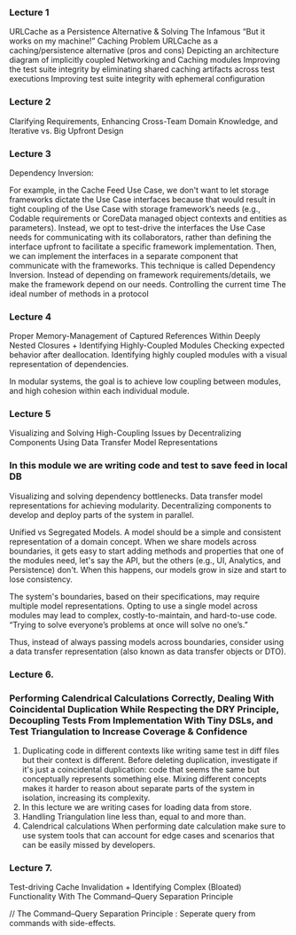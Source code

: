 
### Lecture 1
  URLCache as a Persistence Alternative & Solving The Infamous “But it works on my machine!” Caching Problem
URLCache as a caching/persistence alternative (pros and cons)
Depicting an architecture diagram of implicitly coupled Networking and Caching modules
Improving the test suite integrity by eliminating shared caching artifacts across test executions
Improving test suite integrity with ephemeral configuration


### Lecture 2
  Clarifying Requirements, Enhancing Cross-Team Domain Knowledge, and Iterative vs. Big Upfront Design

### Lecture 3
Dependency Inversion:

For example, in the Cache Feed Use Case, we don't want to let storage frameworks dictate the Use Case interfaces because that would result in tight coupling of the Use Case with storage framework’s needs (e.g., Codable requirements or CoreData managed object contexts and entities as parameters). Instead, we opt to test-drive the interfaces the Use Case needs for communicating with its collaborators, rather than defining the interface upfront to facilitate a specific framework implementation. Then, we can implement the interfaces in a separate component that communicate with the frameworks. This technique is called Dependency Inversion. Instead of depending on framework requirements/details, we make the framework depend on our needs.
Controlling the current time
The ideal number of methods in a protocol


### Lecture 4
  Proper Memory-Management of Captured References Within Deeply Nested Closures + Identifying Highly-Coupled Modules
Checking expected behavior after deallocation.
Identifying highly coupled modules with a visual representation of dependencies.

In modular systems, the goal is to achieve low coupling between modules, and high cohesion within each individual module.



### Lecture 5
  Visualizing and Solving High-Coupling Issues by Decentralizing Components Using Data Transfer Model Representations
### In this module we are writing code and test to save feed in local DB

Visualizing and solving dependency bottlenecks.
Data transfer model representations for achieving modularity.
Decentralizing components to develop and deploy parts of the system in parallel.

Unified vs Segregated Models.
A model should be a simple and consistent representation of a domain concept. When we share models across boundaries, it gets easy to start adding methods and properties that one of the modules need, let's say the API, but the others (e.g., UI, Analytics, and Persistence) don't. When this happens, our models grow in size and start to lose consistency. 

The system's boundaries, based on their specifications, may require multiple model representations. Opting to use a single model across modules may lead to complex, costly-to-maintain, and hard-to-use code. “Trying to solve everyone’s problems at once will solve no one’s.” 

Thus, instead of always passing models across boundaries, consider using a data transfer representation (also known as data transfer objects or DTO).



### Lecture 6. 
### Performing Calendrical Calculations Correctly, Dealing With Coincidental Duplication While Respecting the DRY Principle, Decoupling Tests From Implementation With Tiny DSLs, and Test Triangulation to Increase Coverage & Confidence

1. Duplicating code in different contexts
  like writing same test in diff files but their context is different.
  Before deleting duplication, investigate if it's just a coincidental duplication: code that seems the same but conceptually represents something else. Mixing different concepts makes it harder to reason about separate parts of the system in isolation, increasing its complexity.
2. In this lecture we are writing cases for loading data from store.
3. Handling Triangulation line less than, equal to and more than.
4. Calendrical calculations
When performing date calculation make sure to use system tools that can account for edge cases and scenarios that can be easily missed by developers.

### Lecture 7.
  Test-driving Cache Invalidation + Identifying Complex (Bloated) Functionality With The Command–Query Separation Principle

// The Command–Query Separation Principle :
Seperate query from commands with side-effects.

